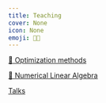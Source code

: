 ```yaml
---
title: Teaching
cover: None
icon: None
emoji: 👨‍🏫
---
```


[🎢 Optimization methods](https://merkulov.top/Teaching/Optimization_methods)

[🚂 Numerical Linear Algebra](https://merkulov.top/Teaching/Numerical_Linear_Algebra)

[Talks](https://merkulov.top/Teaching/Talks)

<br/>

